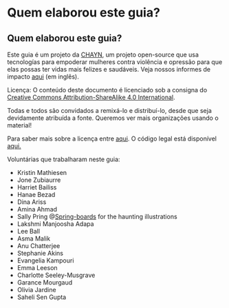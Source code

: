 # Quem elaborou este guia?

## Quem elaborou este guia?

Este guia é um projeto da [CHAYN](http://chayn.co/), um projeto open-source que usa tecnologías para empoderar mulheres contra violência e opressão para que elas possas ter vidas mais felizes e saudáveis. Veja nossos informes de impacto [aqui](https://github.com/chaynHQ/manipulation-is-abuse-guide/tree/c30f270fc23aba31f8393293101d135ecae32e4b/chayn.gitbooks.io/impact/README.md) \(em inglês\).

Licença: O conteúdo deste documento é licenciado sob a consigna do [Creative Commons Attribution-ShareAlike 4.0 International](http://creativecommons.org/licenses/by-sa/4.0/).

Todas e todos são convidados a remixá-lo e distribuí-lo, desde que seja devidamente atribuída a fonte. Queremos ver mais organizações usando o material!

Para saber mais sobre a licença entre [aqui](https://creativecommons.org/licenses/by/4.0/). O código legal está disponível [aqui.](https://creativecommons.org/licenses/by/4.0/legalcode)

Voluntárias que trabalharam neste guia:

* Kristin Mathiesen
* Jone Zubiaurre
* Harriet Bailiss
* Hanae Bezad
* Dina Ariss
* Amina Ahmad
* Sally Pring @[Spring-boards](http://www.spring-boards.co.uk/) for the haunting illustrations
* Lakshmi Manjoosha Adapa
* Lee Ball
* Asma Malik
* Anu Chatterjee
* Stephanie Akins
* Evangelia Kampouri
* Emma Leeson
* Charlotte Seeley-Musgrave
* Garance Mourgaud
* Olivia Jardine
* Saheli Sen Gupta

